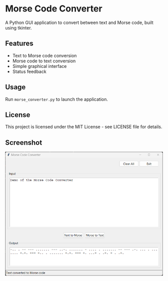 # Morse Code Converter

A Python GUI application to convert between text and Morse code, built using tkinter.

## Features
- Text to Morse code conversion
- Morse code to text conversion
- Simple graphical interface
- Status feedback

## Usage
Run `morse_converter.py` to launch the application.

## License
This project is licensed under the MIT License - see LICENSE file for details.

## Screenshot
![Morse Code Converter Interface](images/text_to_morse_screenshot.png)